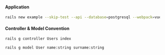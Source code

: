 #### Application
```bash
rails new example --skip-test --api --database=postgresql --webpack=vue
```

#### Controller & Model Convention
```bash
rails g controller Users index

rails g model User name:string surname:string 
```
